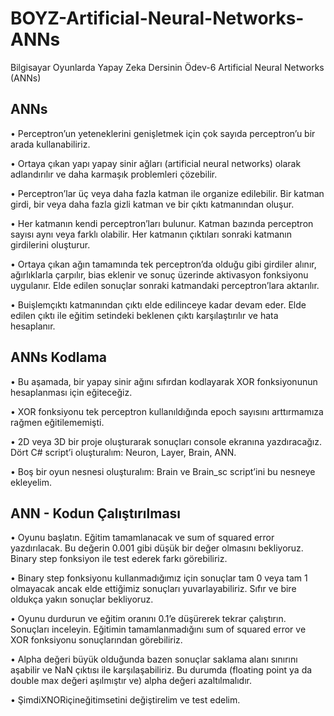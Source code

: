 # BOYZ-Artificial-Neural-Networks-ANNs
Bilgisayar Oyunlarda Yapay Zeka Dersinin Ödev-6 Artificial Neural Networks (ANNs)

## ANNs

• Perceptron’un yeteneklerini genişletmek için çok sayıda perceptron’u bir arada kullanabiliriz.

• Ortaya çıkan yapı yapay sinir ağları (artificial neural networks) olarak adlandırılır ve daha karmaşık problemleri çözebilir.

• Perceptron’lar üç veya daha fazla katman ile organize edilebilir. Bir katman girdi, bir veya daha fazla gizli katman ve bir çıktı katmanından oluşur.

• Her katmanın kendi perceptron’ları bulunur. Katman bazında perceptron sayısı aynı veya farklı olabilir. Her katmanın çıktıları sonraki katmanın girdilerini oluşturur.

• Ortaya çıkan ağın tamamında tek perceptron’da olduğu gibi girdiler alınır, ağırlıklarla çarpılır, bias eklenir ve sonuç üzerinde aktivasyon fonksiyonu uygulanır. Elde edilen sonuçlar sonraki katmandaki  perceptron’lara aktarılır.

 • Buişlemçıktı katmanından çıktı elde edilinceye kadar devam eder. Elde edilen çıktı ile eğitim setindeki beklenen çıktı karşılaştırılır ve hata hesaplanır.

## ANNs Kodlama

• Bu aşamada, bir yapay sinir ağını sıfırdan kodlayarak XOR fonksiyonunun hesaplanması için eğiteceğiz.

• XOR fonksiyonu tek perceptron kullanıldığında epoch sayısını arttırmamıza rağmen eğitilememişti.

• 2D veya 3D bir proje oluşturarak sonuçları console ekranına yazdıracağız. Dört C# script’i oluşturalım: Neuron, Layer, Brain, ANN.

• Boş bir oyun nesnesi oluşturalım: Brain ve Brain_sc script’ini bu nesneye ekleyelim.

## ANN - Kodun Çalıştırılması

• Oyunu başlatın. Eğitim tamamlanacak ve sum of squared error yazdırılacak. Bu değerin 0.001 gibi düşük bir değer olmasını bekliyoruz. Binary step fonksiyon ile test ederek farkı görebiliriz.

• Binary step fonksiyonu kullanmadığımız için sonuçlar tam 0 veya tam 1 olmayacak ancak elde ettiğimiz sonuçları yuvarlayabiliriz. Sıfır ve bire oldukça yakın sonuçlar bekliyoruz.

• Oyunu durdurun ve eğitim oranını 0.1’e düşürerek tekrar çalıştırın. Sonuçları inceleyin. Eğitimin tamamlanmadığını sum of squared error ve XOR fonksiyonu sonuçlarından görebiliriz.

• Alpha değeri büyük olduğunda bazen sonuçlar saklama alanı sınırını aşabilir ve NaN çıktısı ile karşılaşabiliriz. Bu durumda (floating point ya da double max değeri aşılmıştır ve) alpha değeri azaltılmalıdır.
 
• ŞimdiXNORiçineğitimsetini değiştirelim ve test edelim.
 
